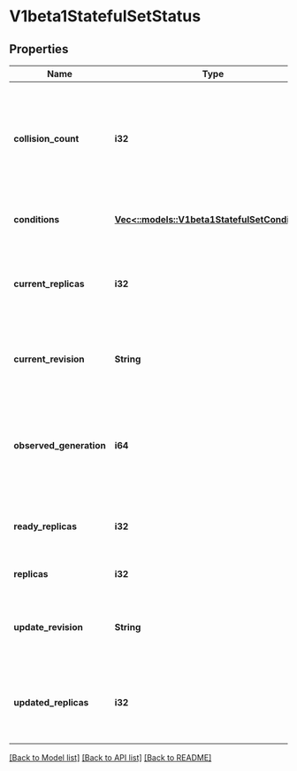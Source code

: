 # V1beta1StatefulSetStatus

## Properties
Name | Type | Description | Notes
------------ | ------------- | ------------- | -------------
**collision_count** | **i32** | collisionCount is the count of hash collisions for the StatefulSet. The StatefulSet controller uses this field as a collision avoidance mechanism when it needs to create the name for the newest ControllerRevision. | [optional] [default to null]
**conditions** | [**Vec<::models::V1beta1StatefulSetCondition>**](v1beta1.StatefulSetCondition.md) | Represents the latest available observations of a statefulset&#39;s current state. | [optional] [default to null]
**current_replicas** | **i32** | currentReplicas is the number of Pods created by the StatefulSet controller from the StatefulSet version indicated by currentRevision. | [optional] [default to null]
**current_revision** | **String** | currentRevision, if not empty, indicates the version of the StatefulSet used to generate Pods in the sequence [0,currentReplicas). | [optional] [default to null]
**observed_generation** | **i64** | observedGeneration is the most recent generation observed for this StatefulSet. It corresponds to the StatefulSet&#39;s generation, which is updated on mutation by the API Server. | [optional] [default to null]
**ready_replicas** | **i32** | readyReplicas is the number of Pods created by the StatefulSet controller that have a Ready Condition. | [optional] [default to null]
**replicas** | **i32** | replicas is the number of Pods created by the StatefulSet controller. | [default to null]
**update_revision** | **String** | updateRevision, if not empty, indicates the version of the StatefulSet used to generate Pods in the sequence [replicas-updatedReplicas,replicas) | [optional] [default to null]
**updated_replicas** | **i32** | updatedReplicas is the number of Pods created by the StatefulSet controller from the StatefulSet version indicated by updateRevision. | [optional] [default to null]

[[Back to Model list]](../README.md#documentation-for-models) [[Back to API list]](../README.md#documentation-for-api-endpoints) [[Back to README]](../README.md)


